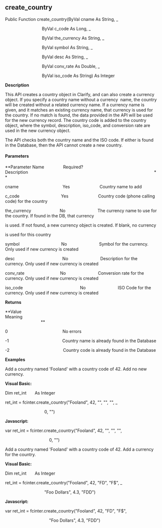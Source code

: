 create_country
--------------

Public Function create_country(ByVal cname As String, _

                               ByVal c_code As Long, _

                               ByVal the_currency As String, _

                               ByVal symbol As String, _

                               ByVal desc As String, _

                               ByVal conv_rate As Double, _

                               ByVal iso_code As String) As Integer

**Description**

This API creates a country object in Clarify, and can also create a currency object. If you specify a country name without a currency  name, the country will be created without a related currency name. If a currency name is given, and it matches an existing currency name, that currency is used for the country. If no match is found, the data provided in the API will be used for the new currency record. The country code is added to the country object, where the symbol, description, iso_code, and conversion rate are used in the new currency object.

The API checks both the country name and the ISO code. If either is found in the Database, then the API cannot create a new country.

#### Parameters
**Parameter Name                Required?             Description                                                                                                          **

cname                                     Yes                         Country name to add

c_code                                   Yes                         Country code (phone calling code) for the country

the_currency                        No                           The currency name to use for the country. If found in the DB, that currency

is used. If not found, a new currency object is created. If blank, no currency

is used for this country

symbol                                   No                           Symbol for the currency. Only used if new currency is created

desc                                        No                           Description for the currency. Only used if new currency is created

conv_rate                              No                           Conversion rate for the currency. Only used if new currency is created

iso_code                                                No                           ISO Code for the currency. Only used if new currency is created

**Returns**

**Value                                     Meaning                                                                                                                                               **

0                                              No errors

-1                                             Country name is already found in the Database

-2                                             Country code is already found in the Database

**Examples**

 Add a country named 'Fooland' with a country code of 42. Add no new currency.

**Visual Basic:**

Dim ret_int       As Integer

ret_int = fcinter.create_country("Fooland", 42, "", "", "", _

                                 0, "")

**Javascript:**

var ret_int = fcinter.create_country("Fooland", 42, "", "", "",

                                     0, "")

 Add a country named 'Fooland' with a country code of 42. Add a currency for the country.

**Visual Basic:**

Dim ret_int       As Integer

ret_int = fcinter.create_country("Fooland", 42, "FD", "F$", _

                                 "Foo Dollars", 4.3, "FDD")

**Javascript:**

var ret_int = fcinter.create_country("Fooland", 42, "FD", "F$",

                                     "Foo Dollars", 4.3, "FDD")